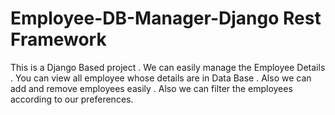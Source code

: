 # Employee-DB-Manager-Django Rest Framework
This is a Django Based project . We can easily manage the Employee Details . You can view all employee whose details are in Data Base . Also we can add and remove employees easily . Also we can filter the employees according to our preferences.
